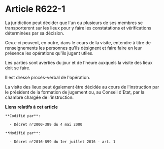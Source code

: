 # Article R622-1

La juridiction peut décider que l'un ou plusieurs de ses membres se transporteront sur les lieux pour y faire les
constatations et vérifications déterminées par sa décision. 

Ceux-ci peuvent, en outre, dans le cours de la visite, entendre à titre de renseignements les personnes qu'ils désignent et
faire faire en leur présence les opérations qu'ils jugent utiles. 

Les parties sont averties du jour et de l'heure auxquels la visite des lieux doit se faire. 

Il est dressé procès-verbal de l'opération. 

La visite des lieux peut également être décidée au cours de l'instruction par le président de la formation de jugement ou, au
Conseil d'Etat, par la  chambre chargée de l'instruction.

**Liens relatifs à cet article**

	**Codifié par**:

	  - Décret n°2000-389 du 4 mai 2000

	**Modifié par**:

	  - Décret n°2016-899 du 1er juillet 2016 - art. 1
